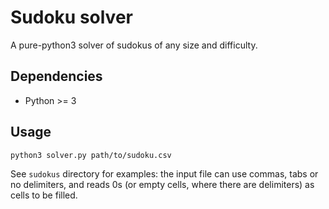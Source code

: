 # Sudoku solver

A pure-python3 solver of sudokus of any size and difficulty.

## Dependencies

- Python >= 3

## Usage

```bash
python3 solver.py path/to/sudoku.csv
```

See `sudokus` directory for examples: the input file can use commas, tabs
or no delimiters, and reads 0s (or empty cells, where there are delimiters)
as cells to be filled.